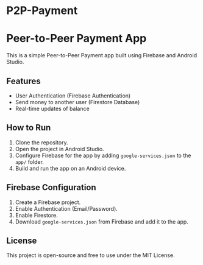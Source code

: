 # P2P-Payment
# Peer-to-Peer Payment App

This is a simple Peer-to-Peer Payment app built using Firebase and Android Studio.

## Features
- User Authentication (Firebase Authentication)
- Send money to another user (Firestore Database)
- Real-time updates of balance

## How to Run
1. Clone the repository.
2. Open the project in Android Studio.
3. Configure Firebase for the app by adding `google-services.json` to the `app/` folder.
4. Build and run the app on an Android device.

## Firebase Configuration
1. Create a Firebase project.
2. Enable Authentication (Email/Password).
3. Enable Firestore.
4. Download `google-services.json` from Firebase and add it to the app.

## License
This project is open-source and free to use under the MIT License.
